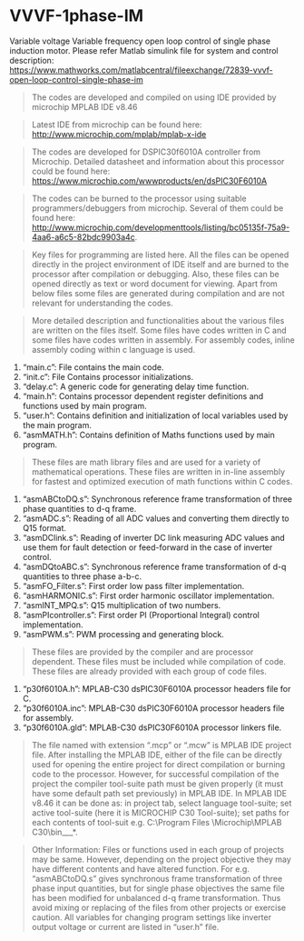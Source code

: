 # VVVF-1phase-IM
Variable voltage Variable frequency open loop control of single phase induction motor. Please refer Matlab simulink file for system and control description: https://www.mathworks.com/matlabcentral/fileexchange/72839-vvvf-open-loop-control-single-phase-im

> The codes are developed and compiled on using IDE provided by microchip MPLAB IDE v8.46

> Latest IDE from microchip can be found here: http://www.microchip.com/mplab/mplab-x-ide

> The codes are developed for DSPIC30f6010A controller from Microchip. Detailed datasheet and information about this processor could be found here: https://www.microchip.com/wwwproducts/en/dsPIC30F6010A

> The codes can be burned to the processor using suitable programmers/debuggers from microchip. Several of them could be found here: http://www.microchip.com/developmenttools/listing/bc05135f-75a9-4aa6-a6c5-82bdc9903a4c.

> Key files for programming are listed here. All the files can be opened directly in the project environment of IDE itself and are burned to the processor after compilation or debugging. Also, these files can be opened directly as text or word document for viewing. Apart from below files some files are generated during compilation and are not relevant for understanding the codes. 

> More detailed description and functionalities about the various files are written on the files itself. Some files have codes written in C and some files have codes written in assembly. For assembly codes, inline assembly coding within c language is used.

1.	“main.c”: File contains the main code.
2.	“init.c”: File Contains processor initializations.
3.	“delay.c”: A generic code for generating delay time function.
4.	“main.h”: Contains processor dependent register definitions and functions used by main program.
5.	“user.h”: Contains definition and initialization of local variables used by the main program.
6.	“asmMATH.h”: Contains definition of Maths functions used by main program.

> These files are math library files and are used for a variety of mathematical operations. These files are written in in-line assembly for fastest and optimized execution of math functions within C codes.

1.	“asmABCtoDQ.s”: Synchronous reference frame transformation of three phase quantities to d-q frame.
2.	“asmADC.s”: Reading of all ADC values and converting them directly to Q15 format.
3.	“asmDClink.s”: Reading of inverter DC link measuring ADC values and use them for fault detection or feed-forward in the case of     inverter control. 
4.	“asmDQtoABC.s”: Synchronous reference frame transformation of d-q quantities to three phase a-b-c.
5.	“asmFO_Filter.s”: First order low pass filter implementation.
6.	“asmHARMONIC.s”: First order harmonic oscillator implementation.
7.	“asmINT_MPQ.s”: Q15 multiplication of two numbers.
8.	“asmPIcontroller.s”: First order PI (Proportional Integral) control implementation. 
9.	“asmPWM.s”: PWM processing and generating block. 

> These files are provided by the compiler and are processor dependent. These files must be included while compilation of code. These files are already provided with each group of code files.

1.	“p30f6010A.h”: MPLAB-C30 dsPIC30F6010A processor headers file for C.
2.	“p30f6010A.inc”: MPLAB-C30 dsPIC30F6010A processor headers file for assembly.
3.	“p30f6010A.gld”: MPLAB-C30 dsPIC30F6010A processor linkers file.

> The file named with extension “.mcp” or “.mcw” is MPLAB IDE project file. After installing the MPLAB IDE, either of the file can be directly used for opening the entire project for direct compilation or burning code to the processor. However, for successful compilation of the project the compiler tool-suite path must be given properly (it must have some default path set previously) in MPLAB IDE. In MPLAB IDE v8.46 it can be done as: in project tab, select language tool-suite; set active tool-suite (here it is MICROCHIP C30 Tool-suite); set paths for each contents of tool-suit e.g. C:\Program Files \Microchip\MPLAB C30\bin\___*. 

> Other Information:  Files or functions used in each group of projects may be same. However, depending on the project objective they may have different contents and have altered function. For e.g. “asmABCtoDQ.s” gives synchronous frame transformation of three phase input quantities, but for single phase objectives the same file has been modified for unbalanced d-q frame transformation. Thus avoid mixing or replacing of the files from other projects or exercise caution. All variables for changing program settings like inverter output voltage or current are listed in “user.h” file. 
